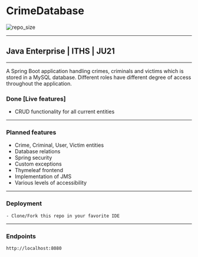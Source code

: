 # CrimeDatabase

![repo_size](https://img.shields.io/github/repo-size/Patlenlix/CrimeDatabase)


---

## Java Enterprise | ITHS | JU21

---

A Spring Boot application handling crimes, criminals and victims which is stored in a MySQL database. Different roles have
different degree of access throughout the application.

### Done [Live features]

* CRUD functionality for all current entities

---

### Planned features

* Crime, Criminal, User, Victim entities
* Database relations
* Spring security
* Custom exceptions
* Thymeleaf frontend
* Implementation of JMS
* Various levels of accessibility

---

### Deployment

```
- Clone/Fork this repo in your favorite IDE
```

---

### Endpoints

```
http://localhost:8080
```